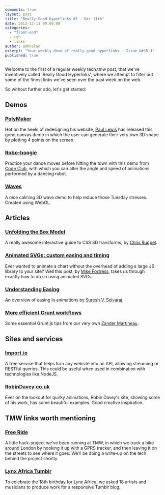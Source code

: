 ```yaml
---
comments: true
layout: post
title: "Really Good Hyperlinks #1 - Dec 11th"
date: 2013-12-11 09:00:00
categories:
  - "front-end"
  - rgh
  - links
author: ashnolan
excerpt: "Your weekly dose of really good hyperlinks - Issue &#35;1"
published: true
---
```


Welcome to the first of a regular weekly tech.tmw post, that we've inventively called 'Really Good Hyperlinks', where we attempt to filter out some of the finest links we've seen over the past week on the web.

So without further ado, let's get started:

## Demos

### [PolyMaker](http://aerotwist.com/lab/poly-maker/)
Hot on the heels of redesigning his website, [Paul Lewis](https://twitter.com/aerotwist) has released this great canvas demo in which the user can generate their very own 3D shape by plotting 4 points on the screen.

### [Robo-boogie](http://roboboogie.codeclub.org.uk/)
Practice your dance moves before hitting the town with this demo from [Code Club](https://www.codeclub.org.uk/), with which you can alter the angle and speed of animations performed by a dancing robot.

### [Waves](http://david.li/waves/)
A nice calming 3D wave demo to help reduce those Tuesday stresses.  Created using WebGL.

## Articles

### [Unfolding the Box Model](http://rupl.github.io/unfold/)
A really awesome interactive guide to CSS 3D transforms, by [Chris Ruppel](https://twitter.com/rupl).

### [Animated SVGs: custom easing and timing](http://oak.is/thinking/animated-svgs/)
Ever wanted to animate a chart without the overhead of adding a large JS library to your site?  Well this post, by [Mike Fortress](https://twitter.com/mfortress), takes us through exactly how to do so using animated SVGs.

### [Understanding Easing](https://medium.com/design-ux/bea05243fe3)
An overview of easing in animations by [Suresh V. Selvaraj](https://twitter.com/SureshVSelvaraj).

### [More efficient Grunt workflows](http://martineau.tv/blog/2013/12/more-efficient-grunt-workflows/)
Some essential Grunt.js tips from our very own [Zander Martineau](http://twitter.com/MrMartineau).

## Sites and services

### [Import.io](http://import.io/)
A free service that helps turn any website into an API, allowing streaming or RESTful queries. This could be useful when used in combination with technologies like NodeJS.

### [RobinDavey.co.uk](http://robindavey.co.uk/)
Ever on the lookout for quirky animations, Robin Davey's site, showing some of his work, has some beautiful examples.  Good creative inspiration.


## TMW links worth mentioning

### [Free Ride](http://www.free-ride.co.uk/)
A little hack-project we've been running at TMW, in which we track a bike around London by hooking it up with a GPRS tracker, and then leaving it on the streets to see where it goes.  We'll be doing a write-up on the tech behind the project shortly.

### [Lynx Africa Tumblr](http://lynxafrica18.tumblr.com/)
To celebrate the 18th birthday for Lynx Africa, we asked 18 artists and musicians to produce work for a responsive Tumblr blog.
